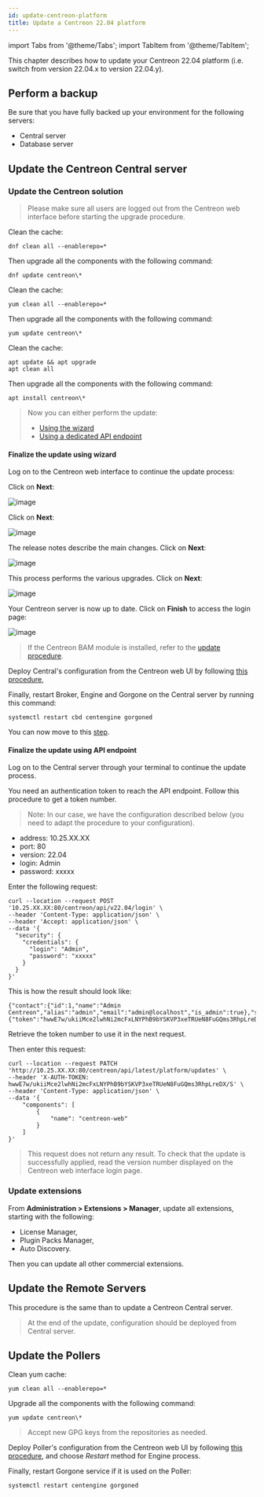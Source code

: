 ```yaml
---
id: update-centreon-platform
title: Update a Centreon 22.04 platform
---
```

import Tabs from '@theme/Tabs';
import TabItem from '@theme/TabItem';

This chapter describes how to update your Centreon 22.04 platform (i.e. switch from version 22.04.x to version 22.04.y).

## Perform a backup

Be sure that you have fully backed up your environment for the following
servers:

- Central server
- Database server

## Update the Centreon Central server

### Update the Centreon solution

> Please make sure all users are logged out from the Centreon web interface
> before starting the upgrade procedure.

<Tabs groupId="sync">
<TabItem value="Alma / RHEL / Oracle Linux 8" label="Alma / RHEL / Oracle Linux 8">

Clean the cache:

```shell
dnf clean all --enablerepo=*
```

Then upgrade all the components with the following command:

```shell
dnf update centreon\*
```

</TabItem>
<TabItem value="Centos 7" label="Centos 7">

Clean the cache:

```shell
yum clean all --enablerepo=*
```

Then upgrade all the components with the following command:

```shell
yum update centreon\*
```

</TabItem>
<TabItem value="Debian 11" label="Debian 11">

Clean the cache:

```shell
apt update && apt upgrade
apt clean all
```

Then upgrade all the components with the following command:

```shell
apt install centreon\*
```

</TabItem>
</Tabs>

> Now you can either perform the update:
> - [Using the wizard](#finalize-the-update-using-wizard)
> - [Using a dedicated API endpoint](#finalize-the-update-using-api-endpoint)

#### Finalize the update using wizard

Log on to the Centreon web interface to continue the update process:

Click on **Next**:

![image](../assets/upgrade/web_update_1.png)

Click on **Next**:

![image](../assets/upgrade/web_update_2.png)

The release notes describe the main changes. Click on **Next**:

![image](../assets/upgrade/web_update_3.png)

This process performs the various upgrades. Click on **Next**:

![image](../assets/upgrade/web_update_4.png)

Your Centreon server is now up to date. Click on **Finish** to access the login
page:

![image](../assets/upgrade/web_update_5.png)

> If the Centreon BAM module is installed, refer to the
> [update procedure](../service-mapping/update.md).

Deploy Central's configuration from the Centreon web UI by following [this
procedure](../monitoring/monitoring-servers/deploying-a-configuration.md),

Finally, restart Broker, Engine and Gorgone on the Central server by running
this command:

```shell
systemctl restart cbd centengine gorgoned
```

You can now move to this [step](#update-extensions).

#### Finalize the update using API endpoint

Log on to the Central server through your terminal to continue the update process.

You need an authentication token to reach the API endpoint. Follow this procedure to get a token number.

> Note: In our case, we have the configuration described below (you need to adapt the procedure to your configuration).

- address: 10.25.XX.XX
- port: 80
- version: 22.04
- login: Admin
- password: xxxxx

Enter the following request:

```shell
curl --location --request POST '10.25.XX.XX:80/centreon/api/v22.04/login' \
--header 'Content-Type: application/json' \
--header 'Accept: application/json' \
--data '{
  "security": {
    "credentials": {
      "login": "Admin",
      "password": "xxxxx"
    }
  }
}'
```

This is how the result should look like:

```shell
{"contact":{"id":1,"name":"Admin Centreon","alias":"admin","email":"admin@localhost","is_admin":true},"security":{"token":"hwwE7w/ukiiMce2lwhNi2mcFxLNYPhB9bYSKVP3xeTRUeN8FuGQms3RhpLreDX/S"}}
```

Retrieve the token number to use it in the next request.

Then enter this request:

```shell
curl --location --request PATCH 'http://10.25.XX.XX:80/centreon/api/latest/platform/updates' \
--header 'X-AUTH-TOKEN: hwwE7w/ukiiMce2lwhNi2mcFxLNYPhB9bYSKVP3xeTRUeN8FuGQms3RhpLreDX/S' \
--header 'Content-Type: application/json' \
--data '{
    "components": [
        {
            "name": "centreon-web"
        }
    ]
}'
```

> This request does not return any result. To check that the update is successfully applied, read the version number displayed on the Centreon web interface login page.

### Update extensions

From **Administration > Extensions > Manager**, update all extensions, starting
with the following:

- License Manager,
- Plugin Packs Manager,
- Auto Discovery.

Then you can update all other commercial extensions.

## Update the Remote Servers

This procedure is the same than to update a Centreon Central server.

> At the end of the update, configuration should be deployed from Central
> server.

## Update the Pollers

Clean yum cache:

```shell
yum clean all --enablerepo=*
```

Upgrade all the components with the following command:

```shell
yum update centreon\*
```

> Accept new GPG keys from the repositories as needed.

Deploy Poller's configuration from the Centreon web UI by following [this
procedure](../monitoring/monitoring-servers/deploying-a-configuration.md),
and choose *Restart* method for Engine process.

Finally, restart Gorgone service if it is used on the Poller:

```shell
systemctl restart centengine gorgoned
```
